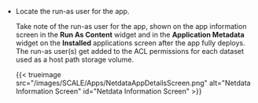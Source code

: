 &NewLine;

* Locate the run-as user for the app.
  
  Take note of the run-as user for the app, shown on the app information screen in the **Run As Content** widget and in the **Application Metadata** widget on the **Installed** applications screen after the app fully deploys.
  The run-as user(s) get added to the ACL permissions for each dataset used as a host path storage volume.

  {{< trueimage src="/images/SCALE/Apps/NetdataAppDetailsScreen.png" alt="Netdata Information Screen" id="Netdata Information Screen" >}}
